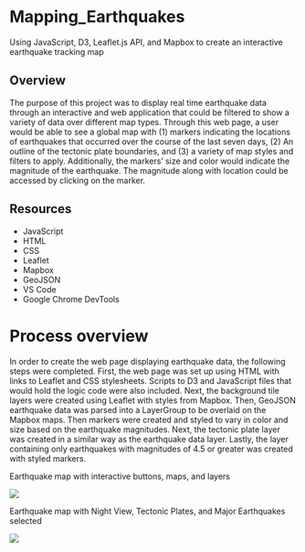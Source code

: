 # Mapping_Earthquakes
Using JavaScript, D3, Leaflet.js API, and Mapbox to create an interactive earthquake tracking map


## Overview
The purpose of this project was to display real time earthquake data through an interactive and web application that could be filtered to show a variety of data over different map types. Through this web page, a user would be able to see a global map with (1) markers indicating the locations of earthquakes that occurred over the course of the last seven days, (2) An outline of the tectonic plate boundaries, and (3) a variety of map styles and filters to apply.  Additionally, the markers’ size and color would indicate the magnitude of the earthquake. The magnitude along with location could be accessed by clicking on the marker. 


## Resources
  * JavaScript
  * HTML
  * CSS
  * Leaflet
  * Mapbox
  * GeoJSON
  * VS Code
  * Google Chrome DevTools


# Process overview
In order to create the web page displaying earthquake data, the following steps were completed. First, the web page was set up using HTML with links to Leaflet and CSS stylesheets. Scripts to D3 and JavaScript files that would hold the logic code were also included. Next, the background tile layers were created using Leaflet with styles from Mapbox. Then, GeoJSON earthquake data was parsed into a LayerGroup to be overlaid on the Mapbox maps. Then markers were created and styled to vary in color and size based on the earthquake magnitudes. Next, the tectonic plate layer was created in a similar way as the earthquake data layer. Lastly, the layer containing only earthquakes with magnitudes of 4.5 or greater was created with styled markers. 



Earthquake map with interactive buttons, maps, and layers


<img src=”Resources/main_page.png” width=”75%”>


Earthquake map with Night View, Tectonic Plates, and Major Earthquakes selected


<img src=”Resources/majquakes_night.png” width=”75%”>
